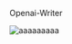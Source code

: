 Openai-Writer

![aaaaaaaaa](https://github.com/evbermudez/openai-writer/assets/5260098/516b8e22-0eb8-4d2a-a0dd-683ed8c95bcc)

